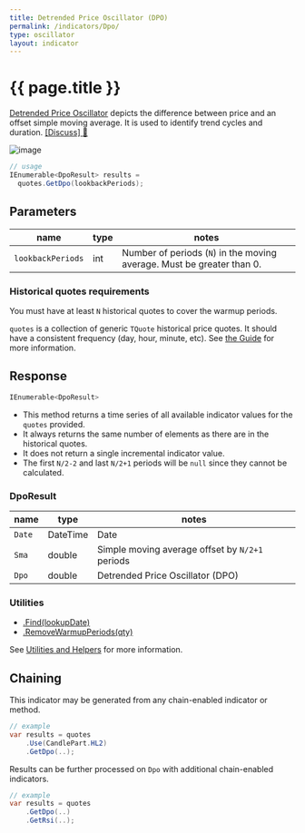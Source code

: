 ```yaml
---
title: Detrended Price Oscillator (DPO)
permalink: /indicators/Dpo/
type: oscillator
layout: indicator
---
```


# {{ page.title }}

[Detrended Price Oscillator](https://en.wikipedia.org/wiki/Detrended_price_oscillator) depicts the difference between price and an offset simple moving average.  It is used to identify trend cycles and duration.
[[Discuss] :speech_balloon:]({{site.github.repository_url}}/discussions/551 "Community discussion about this indicator")

![image]({{site.baseurl}}/assets/charts/Dpo.png)

```csharp
// usage
IEnumerable<DpoResult> results =
  quotes.GetDpo(lookbackPeriods);
```

## Parameters

| name | type | notes
| -- |-- |--
| `lookbackPeriods` | int | Number of periods (`N`) in the moving average.  Must be greater than 0.

### Historical quotes requirements

You must have at least `N` historical quotes to cover the warmup periods.

`quotes` is a collection of generic `TQuote` historical price quotes.  It should have a consistent frequency (day, hour, minute, etc).  See [the Guide]({{site.baseurl}}/guide/#historical-quotes) for more information.

## Response

```csharp
IEnumerable<DpoResult>
```

- This method returns a time series of all available indicator values for the `quotes` provided.
- It always returns the same number of elements as there are in the historical quotes.
- It does not return a single incremental indicator value.
- The first `N/2-2` and last `N/2+1` periods will be `null` since they cannot be calculated.

### DpoResult

| name | type | notes
| -- |-- |--
| `Date` | DateTime | Date
| `Sma` | double | Simple moving average offset by `N/2+1` periods
| `Dpo` | double | Detrended Price Oscillator (DPO)

### Utilities

- [.Find(lookupDate)]({{site.baseurl}}/utilities#find-indicator-result-by-date)
- [.RemoveWarmupPeriods(qty)]({{site.baseurl}}/utilities#remove-warmup-periods)

See [Utilities and Helpers]({{site.baseurl}}/utilities#utilities-for-indicator-results) for more information.

## Chaining

This indicator may be generated from any chain-enabled indicator or method.

```csharp
// example
var results = quotes
    .Use(CandlePart.HL2)
    .GetDpo(..);
```

Results can be further processed on `Dpo` with additional chain-enabled indicators.

```csharp
// example
var results = quotes
    .GetDpo(..)
    .GetRsi(..);
```
